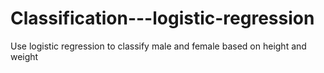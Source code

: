 # Classification---logistic-regression
Use logistic regression to classify male and female based on height and weight  
